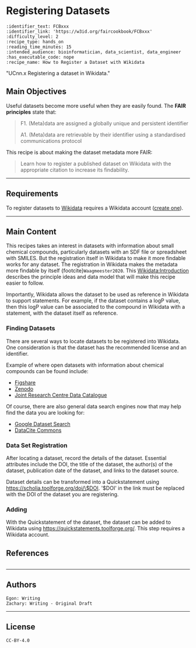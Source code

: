 # Registering Datasets

 ````{panels_fairplus}
:identifier_text: FCBxxx
:identifier_link: 'https://w3id.org/faircookbook/FCBxxx'
:difficulty_level: 2
:recipe_type: hands_on
:reading_time_minutes: 15
:intended_audience: bioinformatician, data_scientist, data_engineer
:has_executable_code: nope
:recipe_name: How to Register a Dataset with Wikidata
```` 

"UCnn.x Registering a dataset in Wikidata."


## Main Objectives

Useful datasets become more useful when they are easily found. The **FAIR principles** state that: 

> F1. (Meta)data are assigned a globally unique and persistent identifier
> 
> A1. (Meta)data are retrievable by their identifier using a standardised communications protocol 

This recipe is about making the dataset metadata more FAIR:

> Learn how to register a published dataset on Wikidata with the appropriate citation to increase its findability.

___


## Requirements

To register datasets to [Wikidata](https://www.wikidata.org/) requires a Wikidata account ([create one](https://www.wikidata.org/wiki/Special:CreateAccount)).

---


## Main Content

This recipes takes an interest in datasets with information about small chemical compounds, particularly datasets with an SDF file or spreadsheet with SMILES.
But the registration itself in Wikidata to make it more findable works for any dataset. The registration in Wikidata makes the metadata more findable by
itself {footcite}`Waagmeester2020`. This [Wikidata:Introduction](https://www.wikidata.org/wiki/Wikidata:Introduction) describes the principle ideas and data model that will make this
recipe easier to follow.

Importantly, Wikidata allows the dataset to be used as reference in Wikidata to support statements. For example, if the dataset contains a logP value,
then this logP value can be associated to the compound in Wikidata with a statement, with the dataset itself as reference.
<!-- TODO: add screenshot of example -->

### Finding Datasets

There are several ways to locate datasets to be registered into Wikidata. One consideration is that the dataset has the recommended license and an identifier.

Example of where open datasets with information about chemical compounds can be found include:

* [Figshare](https://figshare.com/)
* [Zenodo](https://zenodo.org/)
* [Joint Research Centre Data Catalogue](https://data.jrc.ec.europa.eu/dataset)

Of course, there are also general data search engines now that may help find the data you are looking for:

* [Google Dataset Search](https://datasetsearch.research.google.com/)
* [DataCite Commons](https://commons.datacite.org/)

<!--
TODO: add below statement when that recipe is included too:

For details related to finding datasets and determining the correct licenses, please refer to Finding Compounds. 
-->

### Data Set Registration

After locating a dataset, record the details of the dataset. Essential attributes include the DOI, the title of the dataset, the author(s) of the dataset, publication date of the dataset, and links to the dataset source.

Dataset details can be transformed into a Quickstatement using https://scholia.toolforge.org/doi/\$DOI. '\$DOI' in the link must be replaced with the DOI of the dataset you are registering.


### Adding 

With the Quickstatement of the dataset, the dataset can be added to Wikidata using https://quickstatements.toolforge.org/. This step requires a Wikidata account. 


## References

```{footbibliography}
```


---

## Authors

````{authors_fairplus}
Egon: Writing
Zachary: Writing - Original Draft
````


---

## License

````{license_fairplus}
CC-BY-4.0
````
